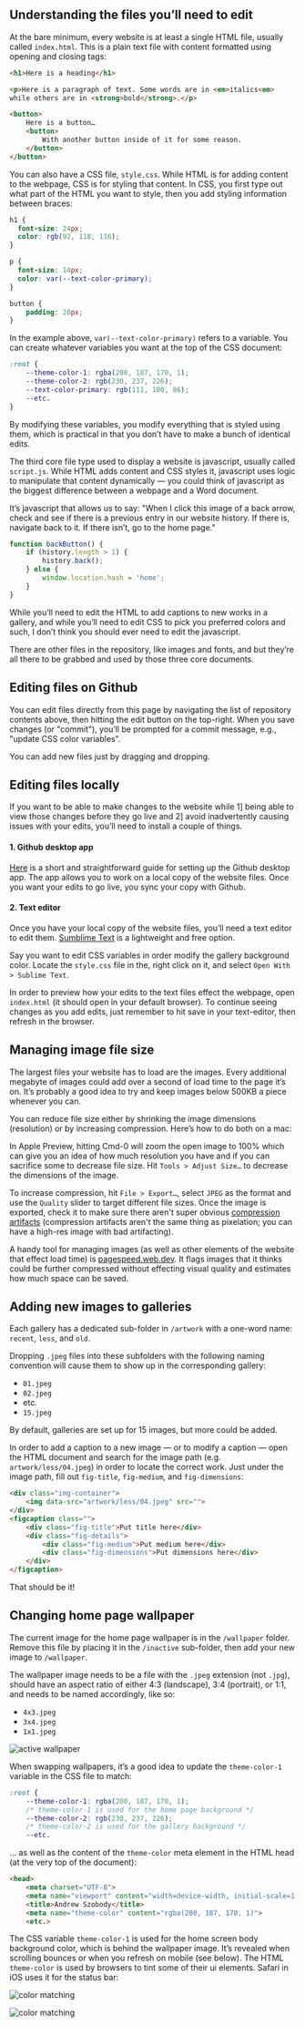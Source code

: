 ## Understanding the files you’ll need to edit

At the bare minimum, every website is at least a single HTML file, usually called `index.html`. This is a plain text file with content formatted using opening and closing tags:

```html
<h1>Here is a heading</h1>

<p>Here is a paragraph of text. Some words are in <em>italics<em>
while others are in <strong>bold</strong>.</p>

<button>
    Here is a button…
    <button>
        With another button inside of it for some reason.
    </button>
</button>
```

You can also have a CSS file, `style.css`. While HTML is for adding content to the webpage, CSS is for styling that content. In CSS, you first type out what part of the HTML you want to style, then you add styling information between braces:

```css
h1 {
  font-size: 24px;
  color: rgb(92, 118, 116);
}

p {
  font-size: 14px;
  color: var(--text-color-primary);
}

button {
    padding: 20px;
}
```

In the example above, `var(--text-color-primary)` refers to a variable. You can create whatever variables you want at the top of the CSS document: 

```css
:root {
    --theme-color-1: rgba(200, 187, 170, 1);
    --theme-color-2: rgb(230, 237, 226);
    --text-color-primary: rgb(111, 100, 86);
    --etc.
}
```

By modifying these variables, you modify everything that is styled using them, which is practical in that you don’t have to make a bunch of identical edits.

The third core file type used to display a website is javascript, usually called `script.js`. While HTML adds content and CSS styles it, javascript uses logic to manipulate that content dynamically — you could think of javascript as the biggest difference between a webpage and a Word document.

It’s javascript that allows us to say: "When I click this image of a back arrow, check and see if there is a previous entry in our website history. If there is, navigate back to it. If there isn’t, go to the home page."

```js
function backButton() {
    if (history.length > 1) {
        history.back();
    } else {
        window.location.hash = 'home';
    }
}
```

While you’ll need to edit the HTML to add captions to new works in a gallery, and while you’ll need to edit CSS to pick you preferred colors and such, I don’t think you should ever need to edit the javascript.

There are other files in the repository, like images and fonts, and but they’re all there to be grabbed and used by those three core documents.


## Editing files on Github

You can edit files directly from this page by navigating the list of repository contents above, then hitting the edit button on the top-right. When you save changes (or "commit"), you’ll be prompted for a commit message, e.g., "update CSS color variables".

You can add new files just by dragging and dropping.


## Editing files locally

If you want to be able to make changes to the website while 1] being able to view those changes before they go live and 2] avoid inadvertently causing issues with your edits, you’ll need to install a couple of things.

#### 1. Github desktop app

[Here](https://youtu.be/PvUexC0-D2s) is a short and straightforward guide for setting up the Github desktop app. The app allows you to work on a local copy of the website files. Once you want your edits to go live, you sync your copy with Github.

#### 2. Text editor

Once you have your local copy of the website files, you’ll need a text editor to edit them. [Sumblime Text](https://www.sublimetext.com/) is a lightweight and free option.

Say you want to edit CSS variables in order modify the gallery background color. Locate the `style.css` file in the, right click on it, and select `Open With > Sublime Text`. 

In order to preview how your edits to the text files effect the webpage, open `index.html` (it should open in your default browser). To continue seeing changes as you add edits, just remember to hit save in your text-editor, then refresh in the browser.


## Managing image file size

The largest files your website has to load are the images. Every additional megabyte of images could add over a second of load time to the page it’s on. It’s probably a good idea to try and keep images below 500KB a piece whenever you can.

You can reduce file size either by shrinking the image dimensions (resolution) or by increasing compression. Here’s how to do both on a mac:

In Apple Preview, hitting Cmd-0 will zoom the open image to 100% which can give you an idea of how much resolution you have and if you can sacrifice some to decrease file size. Hit `Tools > Adjust Size…` to decrease the dimensions of the image.

To increase compression, hit `File > Export…`, select `JPEG` as the format and use the `Quality` slider to target different file sizes. Once the image is exported, check it to make sure there aren't super obvious [compression artifacts](https://external-content.duckduckgo.com/iu/?u=https%3A%2F%2Ftechterms.com%2Fimg%2Fxl%2Fartifact_1543.png&f=1&nofb=1&ipt=7cee300beb5f2a79c7ab6bc4e254e57e9dd81e4b977887cb6b0cd73c5ccc8d3e&ipo=images) (compression artifacts aren't the same thing as pixelation; you can have a high-res image with bad artifacting).

A handy tool for managing images (as well as other elements of the website that effect load time) is [pagespeed.web.dev](https://pagespeed.web.dev/). It flags images that it thinks could be further compressed without effecting visual quality and estimates how much space can be saved.


## Adding new images to galleries

Each gallery has a dedicated sub-folder in `/artwork` with a one-word name: `recent`, `less`, and `old`.

Dropping `.jpeg` files into these subfolders with the following naming convention will cause them to show up in the corresponding gallery: 

- `01.jpeg`
- `02.jpeg`
- etc.
- `15.jpeg`

By default, galleries are set up for 15 images, but more could be added.

In order to add a caption to a new image — or to modify a caption — open the HTML document and search for the image path (e.g. `artwork/less/04.jpeg`) in order to locate the correct work. Just under the image path, fill out `fig-title`, `fig-medium`, and `fig-dimensions`:

```html
<div class="img-container">
    <img data-src="artwork/less/04.jpeg" src="">
</div>
<figcaption class="">
    <div class="fig-title">Put title here</div>
    <div class="fig-details">
        <div class="fig-medium">Put medium here</div>
        <div class="fig-dimensions">Put dimensions here</div>
    </div>
</figcaption>
```

That should be it!

## Changing home page wallpaper

The current image for the home page wallpaper is in the `/wallpaper` folder. Remove this file by placing it in the `/inactive` sub-folder, then add your new image to `/wallpaper`.

The wallpaper image needs to be a file with the `.jpeg` extension (not `.jpg`), should have an aspect ratio of either 4:3 (landscape), 3:4 (portrait), or 1:1, and needs to be named accordingly, like so:

- `4x3.jpeg`
- `3x4.jpeg`
- `1x1.jpeg`

![active wallpaper](readme/active-wallpaper.png)

When swapping wallpapers, it’s a good idea to update the `theme-color-1` variable in the CSS file to match: 

```css
:root {
    --theme-color-1: rgba(200, 187, 170, 1);
    /* theme-color-1 is used for the home page background */
    --theme-color-2: rgb(230, 237, 226);
    /* theme-color-2 is used for the gallery background */
    --etc.
```

… as well as the content of the `theme-color` meta element in the HTML head (at the very top of the document): 

```html
<head>
    <meta charset="UTF-8">
    <meta name="viewport" content="width=device-width, initial-scale=1.0">
    <title>Andrew Szobody</title>
    <meta name="theme-color" content="rgba(200, 187, 170, 1)">
    <etc.>
```

The CSS variable `theme-color-1` is used for the home screen body background color, which is behind the wallpaper image. It’s revealed when scrolling bounces or when you refresh on mobile (see below). The HTML `theme-color` is used by browsers to tint some of their ui elements. Safari in iOS uses it for the status bar: 

![color matching](readme/color-matching-1.png)

![color matching](readme/color-matching-2.png)

